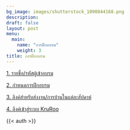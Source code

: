 ```yaml
---
bg_image: images/shutterstock_1090844168.png
description: 
draft: false
layout: post
menu:
  main:
    name: "การฝึกอบรม"
    weight: 3
title: การฝึกอบรม
---
```



<a href="/name">1. รายชื่อ/รหัสผู้เข้าอบรม</a>

<a href="/test3">2. กำหนดการฝึกอบรม</a>

<a href="https://drive.google.com/drive/folders/1rGoGrT64tsiX1BUV3hqtU3aCkK1i6Wtr">3. ลิงค์สำหรับส่งงาน/การบ้านในแต่ละสัปดาห์</a>

<a href="https://kruroo.com/course/29/curriculum">4. ลิงค์เข้าสู่ระบบ KruRoo</a>


{{< auth >}}
